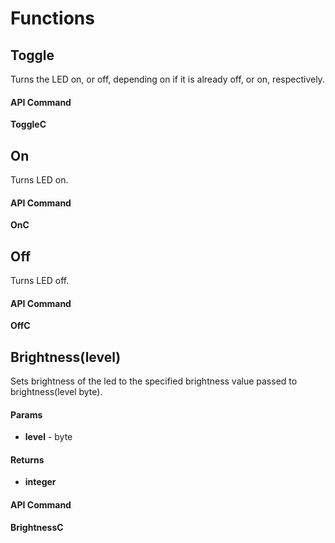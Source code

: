 # Functions

## Toggle

Turns the LED on, or off, depending on if it is already off, or on, respectively.

#### API Command

**ToggleC**

## On

Turns LED on.

#### API Command

**OnC**

## Off

Turns LED off.

#### API Command

**OffC**

## Brightness(level)

Sets brightness of the led to the specified brightness value passed to brightness(level byte).

#### Params

- **level** - byte

#### Returns

- **integer**

#### API Command

**BrightnessC**